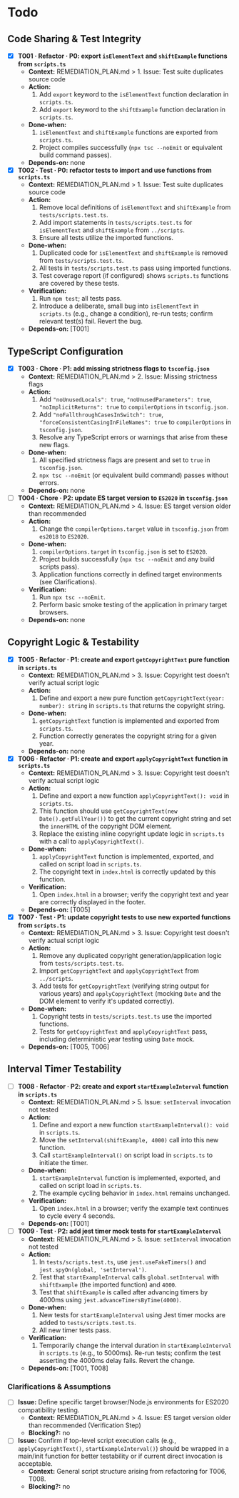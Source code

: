 # Todo

## Code Sharing & Test Integrity

- [x] **T001 · Refactor · P0: export `isElementText` and `shiftExample` functions from `scripts.ts`**
  - **Context:** REMEDIATION_PLAN.md > 1. Issue: Test suite duplicates source code
  - **Action:**
    1. Add `export` keyword to the `isElementText` function declaration in `scripts.ts`.
    2. Add `export` keyword to the `shiftExample` function declaration in `scripts.ts`.
  - **Done‑when:**
    1. `isElementText` and `shiftExample` functions are exported from `scripts.ts`.
    2. Project compiles successfully (`npx tsc --noEmit` or equivalent build command passes).
  - **Depends‑on:** none
- [x] **T002 · Test · P0: refactor tests to import and use functions from `scripts.ts`**
  - **Context:** REMEDIATION_PLAN.md > 1. Issue: Test suite duplicates source code
  - **Action:**
    1. Remove local definitions of `isElementText` and `shiftExample` from `tests/scripts.test.ts`.
    2. Add import statements in `tests/scripts.test.ts` for `isElementText` and `shiftExample` from `../scripts`.
    3. Ensure all tests utilize the imported functions.
  - **Done‑when:**
    1. Duplicated code for `isElementText` and `shiftExample` is removed from `tests/scripts.test.ts`.
    2. All tests in `tests/scripts.test.ts` pass using imported functions.
    3. Test coverage report (if configured) shows `scripts.ts` functions are covered by these tests.
  - **Verification:**
    1. Run `npm test`; all tests pass.
    2. Introduce a deliberate, small bug into `isElementText` in `scripts.ts` (e.g., change a condition), re-run tests; confirm relevant test(s) fail. Revert the bug.
  - **Depends‑on:** [T001]

## TypeScript Configuration

- [x] **T003 · Chore · P1: add missing strictness flags to `tsconfig.json`**
  - **Context:** REMEDIATION_PLAN.md > 2. Issue: Missing strictness flags
  - **Action:**
    1. Add `"noUnusedLocals": true`, `"noUnusedParameters": true`, `"noImplicitReturns": true` to `compilerOptions` in `tsconfig.json`.
    2. Add `"noFallthroughCasesInSwitch": true`, `"forceConsistentCasingInFileNames": true` to `compilerOptions` in `tsconfig.json`.
    3. Resolve any TypeScript errors or warnings that arise from these new flags.
  - **Done‑when:**
    1. All specified strictness flags are present and set to `true` in `tsconfig.json`.
    2. `npx tsc --noEmit` (or equivalent build command) passes without errors.
  - **Depends‑on:** none
- [ ] **T004 · Chore · P2: update ES target version to `ES2020` in `tsconfig.json`**
  - **Context:** REMEDIATION_PLAN.md > 4. Issue: ES target version older than recommended
  - **Action:**
    1. Change the `compilerOptions.target` value in `tsconfig.json` from `es2018` to `ES2020`.
  - **Done‑when:**
    1. `compilerOptions.target` in `tsconfig.json` is set to `ES2020`.
    2. Project builds successfully (`npx tsc --noEmit` and any build scripts pass).
    3. Application functions correctly in defined target environments (see Clarifications).
  - **Verification:**
    1. Run `npx tsc --noEmit`.
    2. Perform basic smoke testing of the application in primary target browsers.
  - **Depends‑on:** none

## Copyright Logic & Testability

- [x] **T005 · Refactor · P1: create and export `getCopyrightText` pure function in `scripts.ts`**
  - **Context:** REMEDIATION_PLAN.md > 3. Issue: Copyright test doesn't verify actual script logic
  - **Action:**
    1. Define and export a new pure function `getCopyrightText(year: number): string` in `scripts.ts` that returns the copyright string.
  - **Done‑when:**
    1. `getCopyrightText` function is implemented and exported from `scripts.ts`.
    2. Function correctly generates the copyright string for a given year.
  - **Depends‑on:** none
- [x] **T006 · Refactor · P1: create and export `applyCopyrightText` function in `scripts.ts`**
  - **Context:** REMEDIATION_PLAN.md > 3. Issue: Copyright test doesn't verify actual script logic
  - **Action:**
    1. Define and export a new function `applyCopyrightText(): void` in `scripts.ts`.
    2. This function should use `getCopyrightText(new Date().getFullYear())` to get the current copyright string and set the `innerHTML` of the copyright DOM element.
    3. Replace the existing inline copyright update logic in `scripts.ts` with a call to `applyCopyrightText()`.
  - **Done‑when:**
    1. `applyCopyrightText` function is implemented, exported, and called on script load in `scripts.ts`.
    2. The copyright text in `index.html` is correctly updated by this function.
  - **Verification:**
    1. Open `index.html` in a browser; verify the copyright text and year are correctly displayed in the footer.
  - **Depends‑on:** [T005]
- [x] **T007 · Test · P1: update copyright tests to use new exported functions from `scripts.ts`**
  - **Context:** REMEDIATION_PLAN.md > 3. Issue: Copyright test doesn't verify actual script logic
  - **Action:**
    1. Remove any duplicated copyright generation/application logic from `tests/scripts.test.ts`.
    2. Import `getCopyrightText` and `applyCopyrightText` from `../scripts`.
    3. Add tests for `getCopyrightText` (verifying string output for various years) and `applyCopyrightText` (mocking `Date` and the DOM element to verify it's updated correctly).
  - **Done‑when:**
    1. Copyright tests in `tests/scripts.test.ts` use the imported functions.
    2. Tests for `getCopyrightText` and `applyCopyrightText` pass, including deterministic year testing using `Date` mock.
  - **Depends‑on:** [T005, T006]

## Interval Timer Testability

- [ ] **T008 · Refactor · P2: create and export `startExampleInterval` function in `scripts.ts`**
  - **Context:** REMEDIATION_PLAN.md > 5. Issue: `setInterval` invocation not tested
  - **Action:**
    1. Define and export a new function `startExampleInterval(): void` in `scripts.ts`.
    2. Move the `setInterval(shiftExample, 4000)` call into this new function.
    3. Call `startExampleInterval()` on script load in `scripts.ts` to initiate the timer.
  - **Done‑when:**
    1. `startExampleInterval` function is implemented, exported, and called on script load in `scripts.ts`.
    2. The example cycling behavior in `index.html` remains unchanged.
  - **Verification:**
    1. Open `index.html` in a browser; verify the example text continues to cycle every 4 seconds.
  - **Depends‑on:** [T001]
- [ ] **T009 · Test · P2: add jest timer mock tests for `startExampleInterval`**
  - **Context:** REMEDIATION_PLAN.md > 5. Issue: `setInterval` invocation not tested
  - **Action:**
    1. In `tests/scripts.test.ts`, use `jest.useFakeTimers()` and `jest.spyOn(global, 'setInterval')`.
    2. Test that `startExampleInterval` calls `global.setInterval` with `shiftExample` (the imported function) and `4000`.
    3. Test that `shiftExample` is called after advancing timers by 4000ms using `jest.advanceTimersByTime(4000)`.
  - **Done‑when:**
    1. New tests for `startExampleInterval` using Jest timer mocks are added to `tests/scripts.test.ts`.
    2. All new timer tests pass.
  - **Verification:**
    1. Temporarily change the interval duration in `startExampleInterval` in `scripts.ts` (e.g., to 5000ms). Re-run tests; confirm the test asserting the 4000ms delay fails. Revert the change.
  - **Depends‑on:** [T001, T008]

### Clarifications & Assumptions

- [ ] **Issue:** Define specific target browser/Node.js environments for ES2020 compatibility testing.
  - **Context:** REMEDIATION_PLAN.md > 4. Issue: ES target version older than recommended (Verification Step)
  - **Blocking?:** no
- [ ] **Issue:** Confirm if top-level script execution calls (e.g., `applyCopyrightText()`, `startExampleInterval()`) should be wrapped in a main/init function for better testability or if current direct invocation is acceptable.
  - **Context:** General script structure arising from refactoring for T006, T008.
  - **Blocking?:** no
